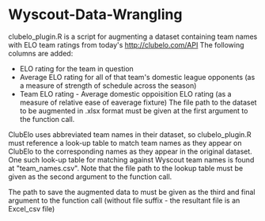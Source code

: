 # Wyscout-Data-Wrangling

clubelo_plugin.R is a script for augmenting a dataset containing team names with ELO team ratings from today's http://clubelo.com/API
The following columns are added:
- ELO rating for the team in question
- Average ELO rating for all of that team's domestic league opponents (as a measure of strength of schedule across the season)
- Team ELO rating - Average domestic oppoisition ELO rating (as a measure of relative ease of eaverage fixture)
The file path to the dataset to be augmented in .xlsx format must be given at the first argument to the function call.

ClubElo uses abbreviated team names in their dataset, so clubelo_plugin.R must reference a look-up table to match team names as they appear on ClubElo to the corresponding names as they appear in the original dataset. One such look-up table for matching against Wyscout team names is found at "team_names.csv". Note that the file path to the lookup table must be given as the second argument to the function call.

The path to save the augmented data to must be given as the third and final argument to the function call (without file suffix - the resultant file is an Excel_csv file)
